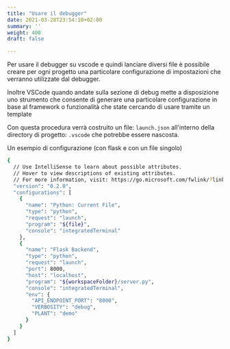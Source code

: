 ```yaml
---
title: "Usare il debugger"
date: 2021-03-28T23:54:10+02:00
summary: ''
weight: 400
draft: false

---
```

Per usare il debugger su vscode e quindi lanciare diversi file è possibile creare per ogni progetto una particolare configurazione di impostazioni che verranno utilizzate dal debugger.

Inoltre VSCode quando andate sulla sezione di debug mette a disposizione uno strumento che consente di generare una particolare configurazione in base al framework o funzionalità che state cercando di usare tramite un template

Con questa procedura verrà costruito un file: `launch.json` all'interno della directory di progetto: `.vscode` che potrebbe essere nascosta.

Un esempio di configurazione (con flask e con un file singolo)

```bash
{
  // Use IntelliSense to learn about possible attributes.
  // Hover to view descriptions of existing attributes.
  // For more information, visit: https://go.microsoft.com/fwlink/?linkid=830387
  "version": "0.2.0",
  "configurations": [
    {
      "name": "Python: Current File",
      "type": "python",
      "request": "launch",
      "program": "${file}",
      "console": "integratedTerminal"
    },
    {
      "name": "Flask Backend",
      "type": "python",
      "request": "launch",
      "port": 8000,
      "host": "localhost",
      "program": "${workspaceFolder}/server.py",
      "console": "integratedTerminal",
      "env": {
        "API_ENDPOINT_PORT": "8000",
        "VERBOSITY": "debug",
        "PLANT": "demo"
      }
    }
  ]
} 
```